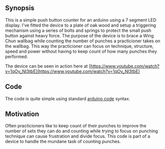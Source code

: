 ## Synopsis

This is a simple push button counter for an arduino using a 7 segment LED display. I've fitted the device to a plate of oak wood and setup a triggering mechanism using a series of bolts and springs to protect the small push button against heavy force. The purpose of the device is to brace a Wing Chun wallbag while counting the number of punches a practicioner takes on the wallbag. This way the practicioner can focus on technique, structure, speed and power without having to keep count of how many punches they performed. 

The device can be seen in action here at [https://www.youtube.com/watch?v=1qOy_Nl3tbE](https://www.youtube.com/watch?v=1qOy_Nl3tbE)

## Code

The code is quite simple using standard [arduino code](https://www.arduino.cc/en/Reference/StyleGuide) syntax.

## Motivation

Often practicioners like to keep count of their punches to improve the number of sets they can do and counting while trying to focus on punching technique can cause frustration and divide focus. This code is part of a device to handle the mundane task of counting punches.
